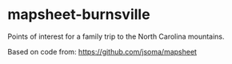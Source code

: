 # mapsheet-burnsville
Points of interest for a family trip to the North Carolina mountains.

Based on code from:
https://github.com/jsoma/mapsheet
